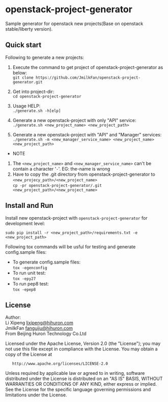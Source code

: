 # openstack-project-generator
Sample generator for openstack new projects(Base on openstack stable/liberty version).

## Quick start
Following to generate a new projects:

1. Execute the command to get project of openstack-project-generator as below:<br>
		`git clone https://github.com/JmilkFan/openstack-project-generator.git`

2. Get into project-dir:<br>
		`cd openstack-project-generator`

3. Usage HELP:<br>
		`./generate.sh -h[elp]`

4. Generate a new openstack-project with only "API" service:<br>
		`./generate.sh <new_project_name> <new_project_path>`

5. Generate a new openstack-project with "API" and "Manager" services:<br>
		`./generate.sh -m <new_manager_service_name> <new_project_name> <new_project_path>`

* NOTE <br>
1. The `<new_project_name>` and `<new_manager_service_name>` can't be contain a character '`-`'. EG: the-name is wrong<br>
2. Have to copy the .git directory from openstack-project-generator to `<new_projecy_path>/<new_project_name>` <br>
		`cp -pr openstack-project-generator/.git <new_project_path>/<new_project_name>`


## Install and Run
Install new openstack-project with `openstack-project-generator` for development level:

    sudo pip install -r <new_project_path>/requirements.txt -e <new_project_path>

Following tox commands will be usful for testing and generate config.sample files:
* To generate config.sample files:<br>
      `tox -egenconfig`
* To run unit test:<br>
      `tox -epy27`
* To run pep8 test:<br>
      `tox -epep8`


## License

Author:<br> 
Li Xipeng <lixipeng@hihuron.com><br>
JmilkFan  <fanguiju@hihuron.com><br>
From Beijing Huron Technology Co.Ltd

   Licensed under the Apache License, Version 2.0 (the "License");
   you may not use this file except in compliance with the License.
   You may obtain a copy of the License at

       http://www.apache.org/licenses/LICENSE-2.0

   Unless required by applicable law or agreed to in writing, software
   distributed under the License is distributed on an "AS IS" BASIS,
   WITHOUT WARRANTIES OR CONDITIONS OF ANY KIND, either express or implied.
   See the License for the specific language governing permissions and
   limitations under the License.
